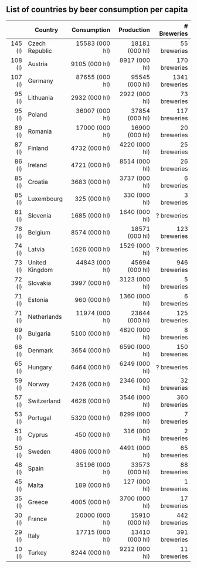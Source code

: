 
## List of countries by beer consumption per capita


|            | Country            |         Consumption |          Production |     # Breweries |
| ---------: | ------------------ | ------------------: | ------------------: | --------------: |
|    145 (l) | Czech Republic     |      15583 (000 hl) |      18181 (000 hl) |    55 breweries |
|    108 (l) | Austria            |       9105 (000 hl) |       8917 (000 hl) |   170 breweries |
|    107 (l) | Germany            |      87655 (000 hl) |      95545 (000 hl) |  1341 breweries |
|     95 (l) | Lithuania          |       2932 (000 hl) |       2922 (000 hl) |    73 breweries |
|     95 (l) | Poland             |      36007 (000 hl) |      37854 (000 hl) |   117 breweries |
|     89 (l) | Romania            |      17000 (000 hl) |      16900 (000 hl) |    20 breweries |
|     87 (l) | Finland            |       4732 (000 hl) |       4220 (000 hl) |    25 breweries |
|     86 (l) | Ireland            |       4721 (000 hl) |       8514 (000 hl) |    26 breweries |
|     85 (l) | Croatia            |       3683 (000 hl) |       3737 (000 hl) |     6 breweries |
|     85 (l) | Luxembourg         |        325 (000 hl) |        330 (000 hl) |     3 breweries |
|     81 (l) | Slovenia           |       1685 (000 hl) |       1640 (000 hl) |     ? breweries |
|     78 (l) | Belgium            |       8574 (000 hl) |      18571 (000 hl) |   123 breweries |
|     74 (l) | Latvia             |       1626 (000 hl) |       1529 (000 hl) |     ? breweries |
|     73 (l) | United Kingdom     |      44843 (000 hl) |      45694 (000 hl) |   946 breweries |
|     72 (l) | Slovakia           |       3997 (000 hl) |       3123 (000 hl) |     5 breweries |
|     71 (l) | Estonia            |        960 (000 hl) |       1360 (000 hl) |     6 breweries |
|     71 (l) | Netherlands        |      11974 (000 hl) |      23644 (000 hl) |   125 breweries |
|     69 (l) | Bulgaria           |       5100 (000 hl) |       4820 (000 hl) |     8 breweries |
|     68 (l) | Denmark            |       3654 (000 hl) |       6590 (000 hl) |   150 breweries |
|     65 (l) | Hungary            |       6464 (000 hl) |       6249 (000 hl) |     ? breweries |
|     59 (l) | Norway             |       2426 (000 hl) |       2346 (000 hl) |    32 breweries |
|     57 (l) | Switzerland        |       4626 (000 hl) |       3546 (000 hl) |   360 breweries |
|     53 (l) | Portugal           |       5320 (000 hl) |       8299 (000 hl) |     7 breweries |
|     51 (l) | Cyprus             |        450 (000 hl) |        316 (000 hl) |     2 breweries |
|     50 (l) | Sweden             |       4806 (000 hl) |       4491 (000 hl) |    65 breweries |
|     48 (l) | Spain              |      35196 (000 hl) |      33573 (000 hl) |    88 breweries |
|     45 (l) | Malta              |        189 (000 hl) |        127 (000 hl) |     1 breweries |
|     35 (l) | Greece             |       4005 (000 hl) |       3700 (000 hl) |    17 breweries |
|     30 (l) | France             |      20000 (000 hl) |      15910 (000 hl) |   442 breweries |
|     29 (l) | Italy              |      17715 (000 hl) |      13410 (000 hl) |   391 breweries |
|     10 (l) | Turkey             |       8244 (000 hl) |       9212 (000 hl) |    11 breweries |


